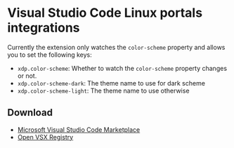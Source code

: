 # Visual Studio Code Linux portals integrations

Currently the extension only watches the `color-scheme` property and allows you to set
the following keys:

- `xdp.color-scheme`: Whether to watch the `color-scheme` property changes or not.
- `xdp.color-scheme-dark`: The theme name to use for dark scheme
- `xdp.color-scheme-light`: The theme name to use otherwise

## Download

- [Microsoft Visual Studio Code Marketplace](https://marketplace.visualstudio.com/items?itemName=bilelmoussaoui.xdp)
- [Open VSX Registry](https://open-vsx.org/extension/bilelmoussaoui/xdp)
